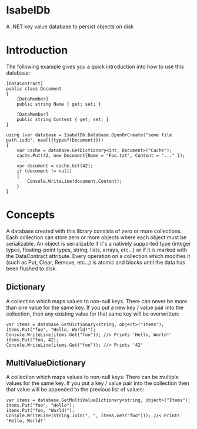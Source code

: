 # IsabelDb
A .NET key value database to persist objects on disk

# Introduction

The following example gives you a quick introduction into how to use this database:

```
[DataContract]
public class Document
{
    [DataMember]
    public string Name { get; set; }

    [DataMember]
    public string Content { get; set; }
}

using (var database = IsabelDb.Database.OpenOrCreate("some file path.isdb", new[]{typeof(Document)}))
{
    var cache = database.GetDictionary<int, Document>("Cache");
    cache.Put(42, new Document{Name = "Foo.txt", Content = "..." });
    ....
    var document = cache.Get(42);
    if (document != null)
    {
        Console.WriteLine(document.Content);
    }
}
```

# Concepts

A database created with this library consists of zero or more collections.
Each collection can store zero or more objects where each object must be serializable.
An object is serializable if it's a natively supported type (integer types, floating-point types, string, lists, arrays, etc...)
or if it is marked with the DataContract attribute.
Every operation on a collection which modifies it (such as Put, Clear, Remove, etc...) is atomic and blocks until the data has been flushed to disk.

## Dictionary

A collection which maps values to non-null keys. There can never be more than one value for the same key. If you put a new key / value pair into
the collection, then any existing value for that same key will be overwritten:

```
var items = database.GetDictionary<string, object>("Items");
items.Put("foo", "Hello, World!");
Console.WriteLine(items.Get("foo")); //< Prints 'Hello, World!'
items.Put("foo, 42);
Console.WriteLine(items.Get("foo")); //< Prints '42'
```

## MultiValueDictionary

A collection which maps values to non-null keys: There can be multiple values for the same key. If you put a key / value pair into the collection
then that value will be appended to the previous list of values:

```
var items = database.GetMultiValueDictionary<string, object>("Items");
items.Put("foo", "Hello");
items.Put("foo, "World!");
Console.WriteLine(string.Join(", ", items.Get("foo"))); //< Prints 'Hello, World!'
```

